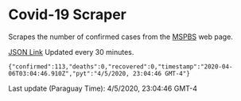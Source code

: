 # Covid-19 Scraper

Scrapes the number of confirmed cases from the [MSPBS](https://www.mspbs.gov.py/covid-19.php) web page.

[JSON Link](https://jmayalag.github.io/covid19-scrape/cases.json)
Updated every 30 minutes.
```
{"confirmed":113,"deaths":0,"recovered":0,"timestamp":"2020-04-06T03:04:46.910Z","pyt":"4/5/2020, 23:04:46 GMT-4"}
```
Last update (Paraguay Time): 4/5/2020, 23:04:46 GMT-4
